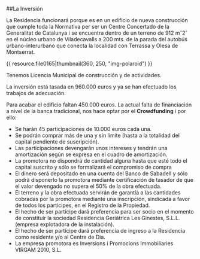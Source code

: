 ##La Inversión

La Residencia funcionará porque es en un edificio de nueva construcción que cumple toda la Normativa per ser un Centre Concertado de la Generalitat de Catalunya i se encuentra dentro de un terreno de 912 mˆ2ˆ  en el núcleo urbano de Viladecavalls a 200 mts. de la parada del autobús urbano-interurbano que conecta la localidad con Terrassa y Olesa de Montserrat.

{{ resource.file0165|thumbnail(360, 250, "img-polaroid") }}

Tenemos Licencia Municipal de construcción y de actividades.

La inversión está tasada en 960.000 euros y ya se han efectuado los trabajos de adecuación.

Para acabar el edificio faltan 450.000 euros. La actual falta de financiación a nivel de la banca tradicional, nos hace optar por el **Crowdfunding** i por ello:

 - Se harán 45 participaciones de 10.000 euros cada una.
 - Se podrán comprar más de una y sin límite (hasta a la totalidad del capital pendiente de suscripción).
 - Las participaciones devengarán unos intereses y tendrán una amortización según se expresa en el cuadro de amortización. 
 - La promotora no dispondrá de cantidad alguna hasta que esté todo el capital suscrito y sólo se formalizará el compromiso de compra
 - El dinero será depositado en una cuenta del Banco de Sabadell y sólo podrà disponerlo la promotora mediante certificación de tasador de que el valor devengado no supera el 50% de la obra efectuada.
 - El terreno y la obra efectuada servirán de garantía a las cantidades cobradas por la promotora mediante una inscripción, sindicada a favor de todos los partícipes, en el Registro de la Propiedad.
 - El hecho de ser partícipe dará preferencia para ser socio en el momento de constituir la sociedad Residencia Geriátrica Les Ginestes, S.L.L. (empresa explotadora de la instalación).
 - El hecho de ser partícipe dará preferencia de ingreso a la Residencia como  residente y/o al Centre de Dia.
 - La empresa promotora es Inversions i Promocions Immobiliaries VIRGAM 2010, S.L.
